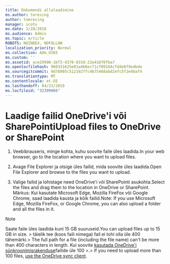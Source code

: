 ```yaml
---
title: Dokumendi allalaadimine
ms.author: toresing
author: tomresing
manager: scotv
ms.date: 2/28/2018
ms.audience: Admin
ms.topic: article
ROBOTS: NOINDEX, NOFOLLOW
localization_priority: Normal
ms.collection: Adm_O365
ms.custom: ''
ms.assetid: ace29990-1bf3-4378-833d-22e418f0fba7
ms.openlocfilehash: 960331625e01a4b6ec71cf09184cfdde8f9e4bde
ms.sourcegitcommit: 9d78905c512192ffc4675468abd2efc5f2e4baf4
ms.translationtype: MT
ms.contentlocale: et-EE
ms.lasthandoff: 04/23/2019
ms.locfileid: "32399066"
---
```

# <a name="upload-files-to-onedrive-or-sharepoint"></a><span data-ttu-id="6fc4a-102">Laadige failid OneDrive'i või SharePointi</span><span class="sxs-lookup"><span data-stu-id="6fc4a-102">Upload files to OneDrive or SharePoint</span></span>

1. <span data-ttu-id="6fc4a-103">Veebibrauseris, minge kohta, kuhu soovite faile üles laadida.</span><span class="sxs-lookup"><span data-stu-id="6fc4a-103">In your web browser, go to the location where you want to upload files.</span></span>
    
2. <span data-ttu-id="6fc4a-104">Avage File Explorer ja otsige üles failid, mida soovite üles laadida.</span><span class="sxs-lookup"><span data-stu-id="6fc4a-104">Open File Explorer and browse to the files you want to upload.</span></span>
    
3. <span data-ttu-id="6fc4a-105">Valige failid ja lohistage need OneDrive'i või SharePointi asukohta.</span><span class="sxs-lookup"><span data-stu-id="6fc4a-105">Select the files and drag them to the location in OneDrive or SharePoint.</span></span> <span data-ttu-id="6fc4a-106">Märkus: Kui kasutate Microsoft Edge, Mozilla FireFox või Google Chrome, saad laadida kausta ja kõik failid.</span><span class="sxs-lookup"><span data-stu-id="6fc4a-106">Note: If you use Microsoft Edge, Mozilla FireFox, or Google Chrome, you can also upload a folder and all the files in it.</span></span>
    
> [!NOTE]
>  <span data-ttu-id="6fc4a-107">Saate faile üles laadida kuni 15 GB suuruseid.</span><span class="sxs-lookup"><span data-stu-id="6fc4a-107">You can upload files up to 15 GB in size.</span></span> <span data-ttu-id="6fc4a-108">> täielik tee (koos faili nimega) fail ei tohi olla üle 400 tähemärki.</span><span class="sxs-lookup"><span data-stu-id="6fc4a-108">>  The full path for a file (including the file name) can't be more than 400 characters in length.</span></span> <span data-ttu-id="6fc4a-109">Kui soovite [kasutada OneDrive'i sünkroonimisrakenduse](https://go.microsoft.com/fwlink/?linkid=866427)failide üle 100 >.</span><span class="sxs-lookup"><span data-stu-id="6fc4a-109">>  If you need to upload more than 100 files, [use the OneDrive sync client](https://go.microsoft.com/fwlink/?linkid=866427).</span></span> 
  

